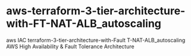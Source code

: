 # aws-terraform-3-tier-architecture-with-FT-NAT-ALB_autoscaling
aws IAC terraform-3-tier-architecture-with-Fault T-NAT-ALB_autoscaling
AWS High Availability & Fault Tolerance Architecture

